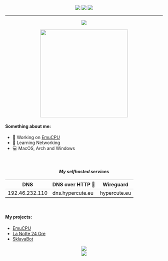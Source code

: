 <p align="center">
  <a href="https://t.me/strzelca"><img src="https://img.shields.io/badge/Telegram-%40strzelca-pink"></a>
  <a href="https://www.instagram.com/strzelca_"><img src="https://img.shields.io/badge/Instagram-%40strzelca_%5f-F31479"></a>
  <a href="https://discord.com/users/361577689015910411" class="bg-none"><img src="https://img.shields.io/badge/Discord-%40strzelca-blueviolet"></a>  
</p>

<hr>

<p align=center>
  <img src="https://skillicons.dev/icons?i=c,rust,vim,linux,git">
</p>
<p align=center>
  <img src="https://media.tenor.com/2MguXhdgdb0AAAAC/cat-hat-bongocat.gif" height=280>
</p>
    
#### Something about me:
- 🔭 Working on [EmuCPU](https://github.com/strzelca/EmuCPU)
- 📖 Learning Networking
- 💻 MacOS, Arch and Windows

<br>

<div align=center>
<h4> <i> My selfhosted services </i> </h4>
<table class="tg">
<thead>
  <tr>
    <th class="tg-c3ow">DNS</th>
    <th class="tg-c3ow">DNS over HTTP 🔐</th>
    <th class="tg-c3ow">Wireguard</th>
  </tr>
</thead>
<tbody>
  <tr>
    <td class="tg-0pky">192.46.232.110</td>
    <td class="tg-0pky">dns.hypercute.eu</td>
    <td class="tg-0pky">hypercute.eu</td>
  </tr>
</tbody>
</table>
</div>

<br>

#### My projects:
- [EmuCPU](https://github.com/strzelca/EmuCPU)
- [La Notte 24 Ore](https://github.com/strzelca/lanotte24ore)
- [SklavaBot](https://github.com/strzelca/sklavabot)

<p align="center">
  <img src="https://github-readme-stats.vercel.app/api?username=strzelca&show_icons=true&theme=github_dark_dimmed"/>
  <br>
  <img src="https://github-readme-stats.vercel.app/api/top-langs/?username=strzelca&layout=compact&theme=github_dark_dimmed"/>
</p>
<br>
